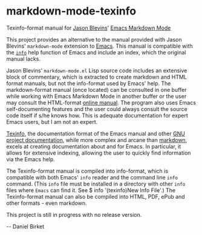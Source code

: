 markdown-mode-texinfo
=====================

Texinfo-format manual for [Jason Blevins][]' [Emacs Markdown Mode][]

This project provides an alternative to the manual provided with Jason
Blevins' `markdown-mode` extension to [Emacs][]. This manual is
compatible with the [`info`][info] help function of Emacs and include
an index, which the original manual lacks.

Jason Blevins' `markdown-mode.el` Lisp source code includes an
extensive block of commentary, which is extracted to create markdown and
HTML format manuals, but not the info-format used by Emacs' help. The
markdown-format manual (once located) can be consulted in one buffer
while working with Emacs Markdown Mode in another buffer or the user
may consult the HTML-format [online manual][]. The program also uses
Emacs self-documenting features and the user could always consult the
source code itself if s/he knows how. This is adequate documentation
for expert Emacs users, but I am not an expert.

[Texinfo][], the documentation format of the Emacs manual and other
[GNU project documentation][], while more complex and arcane than
[markdown][], excels at creating documentation about and for Emacs. In
particular, it allows for extensive indexing, allowing the user to
quickly find information via the Emacs help.

The Texinfo-format manual is compiled into info-format, which is
compatible with both Emacs' `info` reader and the command line `info`
command. (This `info` file must be installed in a directory with other
`info` files where `Emacs` can find it. See $ info '(texinfo)New Info
File'.) The Texinfo-format manual can also be compiled into HTML, PDF,
ePub and other formats - even markdown.

This project is still in progress with no release version.

-- Daniel Birket

[Jason Blevins]: http://jblevins.org/cv

[Emacs Markdown Mode]: http://jblevins.org/projects/markdown-mode/

[Emacs]: https://www.gnu.org/software/emacs/

[info]: https://www.gnu.org/software/emacs/manual/html_mono/info.html

[online manual]: http://jblevins.org/projects/markdown-mode/

[Texinfo]: https://www.gnu.org/software/texinfo/manual/texinfo/html_node/Overview.html#Overview

[markdown]: http://daringfireball.net/projects/markdown/syntax

[GNU project documentation]: https://www.gnu.org/manual/manual.html








